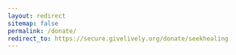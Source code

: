 ```yaml
---
layout: redirect
sitemap: false
permalink: /donate/
redirect_to: https://secure.givelively.org/donate/seekhealing
---
```

